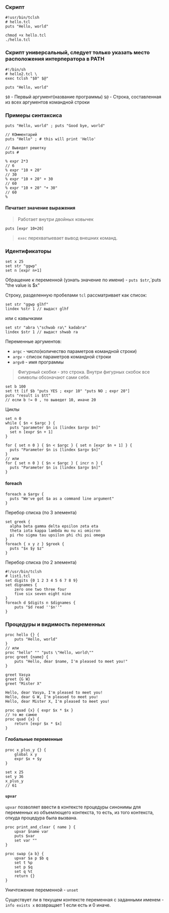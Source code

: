 ### Скрипт
```
#!usr/bin/tclsh
# hello.tcl
puts "Hello, world"

chmod +x hello.tcl
./hello.tcl
```

### Скрипт универсальный, следует только указать место расположения интерператора в PATH
```
#!/bin/sh
# hello2.tcl \
exec tclsh "$0" $@"

puts "Hello, world"
```
`$0` - Первый аргумент(название программы)
`$@` - Строка, составленная из всех аргументов командной строки

### Примеры синтаксиса
```
puts "Hello, world" ; puts "Good bye, world" 

// КОмментарий
puts "Hello" ; # this will print 'Hello'

// Выведет решетку
puts #

% expr 2*3
// 6
% expr "10 + 20"
// 30
% expr "10 + 20" + 30
// 60
% expr "10 + 20" "+ 30"
// 60
%
```

#### Печатает значение выражения 
> Работает внутри двойных ковычек
```
puts [expr 10+20]
```

> `exec` перехватыевает вывод внешних команд.

### Идентификаторы
```
set x 25
set str "ggwp"
set n [expr n+1]
```
Обращение к переменной (узнать значение по имени) - `puts $str`,`puts "the value is $x"

Строку, разделенную пробелами `tcl` рассматривает как список:
```
set str "ggwp glhf"
lindex %str 1 // выдаст glhf
```
или с кавычками
```
set str "abra \"schwab ra\" kadabra"
lindex $str 1 // выдаст shwab ra
```
Переменные аргументов:
* `argc` - число(количество параметров командной строки)
* `argv` - список параметров командной строки
* `argv0` - имя программы

> Фигурный скобки - это строка. Внутри фигурных скобок все символы обозначают сами себя.

```
set b 100
set tt [if $b "puts YES ; expr 10" "puts NO ; expr 20"]
puts "result is $tt"
// если b != 0 , то выведет 10, иначе 20
```

Циклы
```
set n 0 
while { $n < $argc } {
  puts "parameter $n is [lindex $argv $n]"
  set n [expr $n + 1]
}
```

```
for { set n 0 } { $n < $argc } { set n [expr $n + 1] } {
  puts "Parameter $n is [lindex $argv $n]"
}
// или
for { set n 0 } { $n < $argc } { incr n } {
  puts "Parameter $n is [lindex $argv $n]"
}
```

#### foreach
```
foreach a $argv {
  puts "We've got $a as a command line argument"
}
```

Перебор списка (по 3 элемента)
```
set greek {
  alpha beta gamma delta epsilon zeta eta
  theta iota kappa lambda mu nu xi omicron
  pi rho sigma tau upsilon phi chi psi omega
}
foreach { x y z } $greek {
  puts "$x $y $z"
}
```
Перебор списка (по 2 элемента)
```
#!/usr/bin/tclsh
# list1.tcl
set digits {0 1 2 3 4 5 6 7 8 9}
set dignames {
	zero one two three four
	five six seven eight nine
}
foreach d $digits n $dignames {
	puts "$d read ''$n''"
}
```

### Процедуры и видимость переменных
```
proc hello {} {
	puts "Hello, world"
}
// или
proc "hello" "" "puts \"Hello, world\""
proc greet {name} {
	puts "Hello, dear $name, I'm pleased to meet you!"
}

greet Vasya
greet {G W}
greet "Mister X"

Hello, dear Vasya, I'm pleased to meet you!
Hello, dear G W, I'm pleased to meet you!
Hello, dear Mister X, I'm pleased to meet you!
```

```
proc quad {x} { expr $x * $x }
// то же самое
proc quad {x} {
	return [expr $x * $x]
}
```
#### Глобальные переменные
```
proc x_plus_y {} {
	global x y 
	expr $x + $y
}

set x 25
set y 36
x_plus_y
// 61
```

#### `upvar`
`upvar` позволяет ввести в контексте процедуры синонимы для переменных из объемлющего контекста, то есть, из того контекста, откуда процедура была вызвана.
```
proc print_and_clear { name } {
	upvar $name var
	puts $var
	set var ""
}
```
```
proc swap {a b} {
	upvar $a p $b q
	set t %p
	set p $q
	set q %t
	return {}
}
```
Уничтожение переменной - `unset`

Существует ли в текущем контексте переменная с заданными именем - `info exists x` возвращает 1 если есть и 0 иначе.
